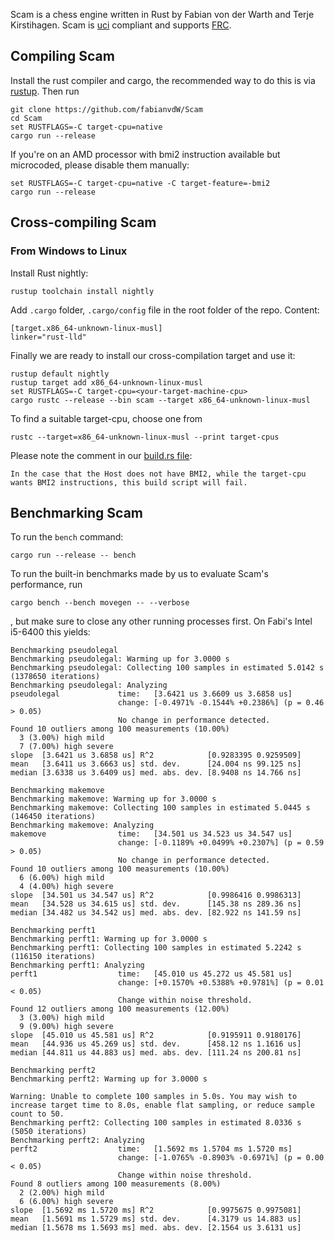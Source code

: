Scam is a chess engine written in Rust by Fabian von der Warth and Terje Kirstihagen. Scam is [uci](http://wbec-ridderkerk.nl/html/UCIProtocol.html/) compliant and supports [FRC](https://de.wikipedia.org/wiki/Chess960).

## Compiling Scam
Install the rust compiler and cargo, the recommended way to do this is via [rustup](https://rustup.rs/). Then run
```
git clone https://github.com/fabianvdW/Scam
cd Scam
set RUSTFLAGS=-C target-cpu=native
cargo run --release
```
If you're on an AMD processor with bmi2 instruction available but microcoded, please disable them manually:
```
set RUSTFLAGS=-C target-cpu=native -C target-feature=-bmi2
cargo run --release
```
## Cross-compiling Scam
### From Windows to Linux
Install Rust nightly:
```
rustup toolchain install nightly
```
Add `.cargo` folder, `.cargo/config` file in the root folder of the repo. Content:
```
[target.x86_64-unknown-linux-musl]
linker="rust-lld"
```
Finally we are ready to install our cross-compilation target and use it:
```
rustup default nightly
rustup target add x86_64-unknown-linux-musl
set RUSTFLAGS=-C target-cpu=<your-target-machine-cpu>
cargo rustc --release --bin scam --target x86_64-unknown-linux-musl
```
To find a suitable target-cpu, choose one from
```
rustc --target=x86_64-unknown-linux-musl --print target-cpus
```
Please note the comment in our [build.rs file](https://github.com/fabianvdW/Scam/blob/8249bb32162a5d721789a9d3020cae48fb95051c/src/build.rs#L17):
```
In the case that the Host does not have BMI2, while the target-cpu wants BMI2 instructions, this build script will fail.
```
## Benchmarking Scam
To run the `bench` command:
```
cargo run --release -- bench
```
To run the built-in benchmarks made by us to evaluate Scam's performance, run
```
cargo bench --bench movegen -- --verbose
```
, but make sure to close any other running processes first.
On Fabi's Intel i5-6400 this yields:
```
Benchmarking pseudolegal
Benchmarking pseudolegal: Warming up for 3.0000 s
Benchmarking pseudolegal: Collecting 100 samples in estimated 5.0142 s (1378650 iterations)
Benchmarking pseudolegal: Analyzing
pseudolegal             time:   [3.6421 us 3.6609 us 3.6858 us]
                        change: [-0.4971% -0.1544% +0.2386%] (p = 0.46 > 0.05)
                        No change in performance detected.
Found 10 outliers among 100 measurements (10.00%)
  3 (3.00%) high mild
  7 (7.00%) high severe
slope  [3.6421 us 3.6858 us] R^2            [0.9283395 0.9259509]
mean   [3.6411 us 3.6663 us] std. dev.      [24.004 ns 99.125 ns]
median [3.6338 us 3.6409 us] med. abs. dev. [8.9408 ns 14.766 ns]

Benchmarking makemove
Benchmarking makemove: Warming up for 3.0000 s
Benchmarking makemove: Collecting 100 samples in estimated 5.0445 s (146450 iterations)
Benchmarking makemove: Analyzing
makemove                time:   [34.501 us 34.523 us 34.547 us]
                        change: [-0.1189% +0.0499% +0.2307%] (p = 0.59 > 0.05)
                        No change in performance detected.
Found 10 outliers among 100 measurements (10.00%)
  6 (6.00%) high mild
  4 (4.00%) high severe
slope  [34.501 us 34.547 us] R^2            [0.9986416 0.9986313]
mean   [34.528 us 34.615 us] std. dev.      [145.38 ns 289.36 ns]
median [34.482 us 34.542 us] med. abs. dev. [82.922 ns 141.59 ns]

Benchmarking perft1
Benchmarking perft1: Warming up for 3.0000 s
Benchmarking perft1: Collecting 100 samples in estimated 5.2242 s (116150 iterations)
Benchmarking perft1: Analyzing
perft1                  time:   [45.010 us 45.272 us 45.581 us]
                        change: [+0.1570% +0.5388% +0.9781%] (p = 0.01 < 0.05)
                        Change within noise threshold.
Found 12 outliers among 100 measurements (12.00%)
  3 (3.00%) high mild
  9 (9.00%) high severe
slope  [45.010 us 45.581 us] R^2            [0.9195911 0.9180176]
mean   [44.936 us 45.269 us] std. dev.      [458.12 ns 1.1616 us]
median [44.811 us 44.883 us] med. abs. dev. [111.24 ns 200.81 ns]

Benchmarking perft2
Benchmarking perft2: Warming up for 3.0000 s

Warning: Unable to complete 100 samples in 5.0s. You may wish to increase target time to 8.0s, enable flat sampling, or reduce sample count to 50.
Benchmarking perft2: Collecting 100 samples in estimated 8.0336 s (5050 iterations)
Benchmarking perft2: Analyzing
perft2                  time:   [1.5692 ms 1.5704 ms 1.5720 ms]
                        change: [-1.0765% -0.8903% -0.6971%] (p = 0.00 < 0.05)
                        Change within noise threshold.
Found 8 outliers among 100 measurements (8.00%)
  2 (2.00%) high mild
  6 (6.00%) high severe
slope  [1.5692 ms 1.5720 ms] R^2            [0.9975675 0.9975081]
mean   [1.5691 ms 1.5729 ms] std. dev.      [4.3179 us 14.883 us]
median [1.5678 ms 1.5693 ms] med. abs. dev. [2.1564 us 3.6131 us]
```